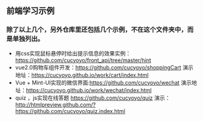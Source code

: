 ## 前端学习示例
### 除了以上几个，另外仓库里还包括几个示例，不在这个文件夹中，而是单独列出。
- 用css实现鼠标悬停时给出提示信息的效果实例：https://github.com/cucyoyo/front_api/tree/master/hint
- vue2.0购物车组件开发：https://github.com/cucyoyo/shoppingCart 演示地址：https://cucyoyo.github.io/work/cart/index.html
- Vue + Mint-UI实现的微信界面:https://github.com/cucyoyo/wechat 演示地址：https://cucyoyo.github.io/work/wechat/index.html
- quiz ，js实现在线答题 https://github.com/cucyoyo/quiz 演示：http://htmlpreview.github.com/?https://github.com/cucyoyo/quiz.index.html
